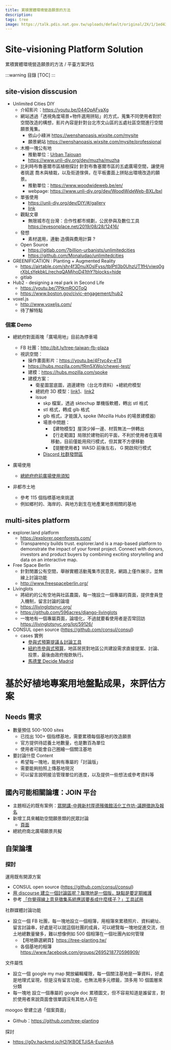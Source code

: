 ```yaml
---
title: 累積實體環境營造願景的方法
description: 
tags: tree
image: https://talk.pdis.nat.gov.tw/uploads/default/original/2X/1/1ed43ffbba0fac00d4d9f67a754995dcacfe24bd.jpeg
---
```


# Site-visioning Platform Solution

累積實體環境營造願景的方法 / 平臺方案評估

:::warning
目錄
[TOC]
:::



## site-vision disscusion
- Unlimited Cities DIY
    - 介紹影片：https://youtu.be/044OpAFvaXg
    - 網站透過「透視角度場景+物件選用拼貼」的方式，蒐集不同使用者對於空間改造的構想，影片內容是針對台北市文山區的五處社區空間進行空間願景蒐集。
        - 依山小綠洲 https://wenshanoasis.wixsite.com/mysite
        - 願景網站 https://wenshanoasis.wixsite.com/mysite/professional
    - 木柵一塊公有地
        - 推動單位：[Urban Taiouan](https://urbantaiouan.com/2020/02/11/ateliers-participatifs-et-terrain-vague-unlimited-cities-muzha/)
        - https://www.unli-diy.org/dev/muzha/muzha
    - 比利時布魯塞爾市區植樹探討 針對布魯塞爾市區的五處廣場空間，讓使用者挑選 喬木與植栽，以及街道傢俱，在平板畫面上拼貼出環境改造的願景。
        - 推動單位：https://www.woodwideweb.be/en/
        - webpage: https://www.unli-diy.org/dev/WoodWideWeb-BXL/bxl
    - 單張使用
        - https://unli-diy.org/dev/DIY/#/gallery
        - [link](http://unli-diy.org/dev/DIY/?fbclid=IwAR3JSMTShrslw7OkAQL6e-ED_ZUsT0sFUICKUAGTKbHAbkZfHFj7d36r-xI#/gallery)
    - 觀點文章
        - 無限城市在台灣：合作性都市規劃，公民參與及數位工具 https://eyesonplace.net/2019/08/28/12416/
    - 發想
        - 素材選用，連動 造價與費用計算 ?
    - Open Source
        - https://gitlab.com/7billion-urbanists/unlimitedcities
        - https://github.com/Monaludao/unlimitedcities
- GREENIFICATION : Planting + Augmented Reality
    - https://airtable.com/shr4f3DnuXOslFyss/tblPtI3b0UhzUT1fH/viwq0grXbLsYekbkL/rechqQAMjhoD41thY?blocks=hide
    - gitlab
- Hub2 - designing a real park in Second Life
    - https://youtu.be/7PtkmROOToQ
    - https://www.boston.gov/civic-engagement/hub2
- voxel.js
    - http://www.voxeljs.com/
    - 待了解特點

### 個案 Demo
- 總統府對面兩塊「廣場用地」目前為停車場 
    - FB 社團：http://bit.ly/tree-taiwan-fb-plaza
    - 視訊空間：
        - 操作畫面影片：https://youtu.be/4Ftyc4v-eT8
        - https://hubs.mozilla.com/fRm5XWo/chewei-test/
        - 建模：https://hubs.mozilla.com/spoke
        - 建模方案：
            - 衛星圖當底圖，週邊建物（台北市資料）+總統府模型
            - 總統府 3D 模型：[link1](https://3dwarehouse.sketchup.com/model/1b964e37a78c1f39cc38ce9903ace7d8/Office-of-the-President-TAIWAN-%E5%8F%B0%E7%81%A3%E7%B8%BD%E7%B5%B1%E5%BA%9C-csc-v10?hl=zh-TW&login=true)、[link2](https://3dwarehouse.sketchup.com/model/793c1821908a79653e88ee415313f03e/%E5%9C%9F%E6%9C%A8%E7%B5%84%E7%AC%AC%E4%B8%80%E9%A1%8C-%E7%B8%BD%E7%B5%B1%E5%BA%9C?hl=zh-TW&login=true)
            - issue
                - skp 檔案，透過 sktechup 單機版軟體，轉出 stl 格式
                - stl 格式，轉成 glb 格式
                - glb 格式，才能匯入 spoke (Mozilla Hubs 的場景建模器)
                - 場景中問題：
                    - 【建物模型】屋頂少掉一邊、材質無法一併轉出
                    - 【行走範圍】局限於建物前的平面，不利於使用者在廣場移動，目前僅能用飛行模式，但其實不方便移動
                    - 【提醒使用者】WASD 前後左右， G 開啟飛行模式
                - [Discord 社群發問區](https://discordapp.com/channels/498741086295031808/537726109555359745)
- 廣場使用
    - [總統府府前廣場使用須知](https://www.president.gov.tw/Page/284/1258/%E7%B8%BD%E7%B5%B1%E5%BA%9C%E5%BA%9C%E5%89%8D%E5%BB%A3%E5%A0%B4%E4%BD%BF%E7%94%A8%E9%A0%88%E7%9F%A5)


- 非都市土地
    - 參考 115 個指標基地來挑選
    - 例如鄉村的、海岸的、與地方創生在地產業地景相關的基地




## multi-sites platform
- explorer.land platform
    - https://explorer.openforests.com/
    - Transparency builds trust. explorer.land is a map-based platform to demonstrate the impact of your forest project. Connect with donors, investors and product buyers by combining exciting storytelling and data on an interactive map.
- Free Space Berlin 
    - 針對閒置公有空間，舉辦實體活動蒐集市民意見，網路上僅作展示，並無線上討論功能
    - http://www.freespaceberlin.org/
- Livinglots
    - 將紐約的公有空地與社區農園，每一塊設立一個專屬的頁面，提供會員登入機制，留言討論的論壇
    - https://livinglotsnyc.org/
    - https://github.com/596acres/django-livinglots
    - 一塊地有一個專屬頁面，論壇化，不過就要看使用者是否常回訪 https://livinglotsnyc.org/lot/59126/
- CONSUL open source (https://github.com/consul/consul)
    - cases 實例 
        - [參與式預算提議＆討論工具](https://demo.consulproject.org/budgets)
        - [紐約市參與式預算](https://pbnyc.participatorybudgeting.org/budgets)，地區居民對地區公共建設需求直接提案、討論、投票，最後由政府撥款執行。
        - [馬德里 Decide Madrid](https://decide.madrid.es/vota)



# 基於好植地專案用地盤點成果，來評估方案

## Needs 需求
- 數量預估 500-1000 sites
    - 已找出 100+ 個指標基地，需要累積每個基地的改造願景
    - 官方提供待認養土地數量，也是數百為單位
    - 使用者可能會自己圈繪一個關注基地
- 要討論什麼 Content
    - 希望每一塊地，能夠有專屬的「討論版」
    - 需要能夠拍照上傳基地現況
    - 可以留言說明接洽管理單位的進度，以及提供一些想法或參考資料等


## 國內可能相關論壇：JOIN 平台
- 主題相近的既有案例：[眾開講-中興新村厚德殯儀館活化工作坊-議題徵詢及報名](https://join.gov.tw/policies/detail/08e289ba-6bbf-4ab4-bc55-be157cb26b1f)
- 新增工具來輔助空間願景類的民眾討論
    - [頁面](https://docs.google.com/document/d/1Ev7LJ3gIAZhBBY3CDsYhyoMzAzCqVbMWYUjD_GO-GzI/edit#)
- 總統府南北廣場願景共擬


## 自架論壇

### 探討

運用既有開源方案
- CONSUL open source (https://github.com/consul/consul)
- [用 discourse 建立一個討論區呢？每塊地是一個版，缺點是要定期維護](https://g0v-tw.slack.com/archives/CQSH4F276/p1584437428038300)
- 參考 [「你覺得線上意見徵集系統應該要長成什麼樣子？」工具試用](https://g0v.hackmd.io/@aPX46l3cTnCLGYYFJv8mfg/HkKmTUIrI)

社群媒體討論功能
- 設立一個 FB 社團，每一塊地設立一個相簿，用相簿來累積照片、資料網址、留言討論串，好處是可以就這個社團的成員，可以總覽每一塊地促進交流，但土地總數量蠻多，難以想像例如 500 個相簿在一個社團內如何管理
    - 【用地篩選網頁】https://tree-planting.tw/
    - 各個基地的相簿 https://www.facebook.com/groups/2695218770596909/

文件屬性
- 設立一個 google my map 開放編輯權限，每一個關注基地是一筆資料，好處是地理式呈現，但是沒有留言功能，也無法用多元標籤，頂多用 10 個圖層來分類
- 每一塊地 設立一個專屬的 google doc 累積圖文，但不容易知道是誰留言，對於使用者來說頁面會很單調沒有其他人存在

moogoo 曾建立過「個案頁面」
- Github：https://github.com/tree-planting

探討
- https://g0v.hackmd.io/H2j1KBOETJiSA-EuzriArA
